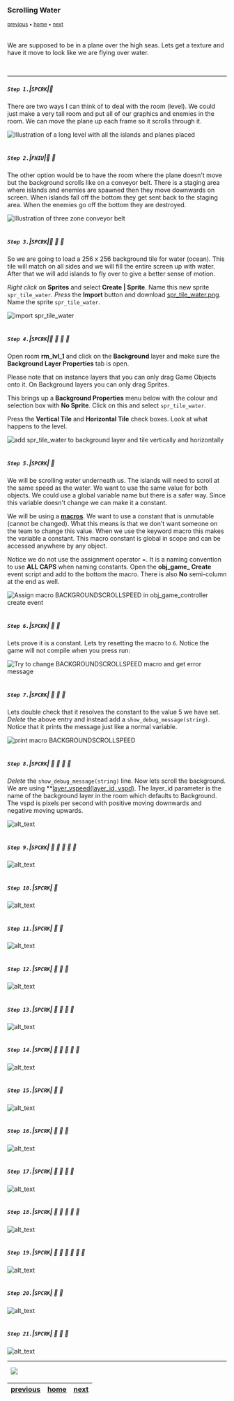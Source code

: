 <img src="https://via.placeholder.com/1000x4/45D7CA/45D7CA" alt="drawing" height="4px"/>

### Scrolling Water

<sub>[previous](../joystick/README.md#user-content-moving-ship-with-joystick) • [home](../README.md#user-content-gms2-top-down-shooter) • [next](../scrolling-islands/README.md#user-content-scrolling-islands)</sub>

<img src="https://via.placeholder.com/1000x4/45D7CA/45D7CA" alt="drawing" height="4px"/>

We are supposed to be in a plane over the high seas.  Lets get a texture and have it move to look like we are flying over water.

<br>

---


##### `Step 1.`\|`SPCRK`|:small_blue_diamond:

There are two ways I can think of to deal with the room (level). We could just make a very tall room and put all of our graphics and enemies in the room. We can move the plane up each frame so it scrolls through it. 

![Illustration of a long level with all the islands and planes placed](images/LongLevelProto.png)

<img src="https://via.placeholder.com/500x2/45D7CA/45D7CA" alt="drawing" height="2px" alt = ""/>

##### `Step 2.`\|`FHIU`|:small_blue_diamond: :small_blue_diamond: 

The other option would be to have the room where the plane doesn't move but the background scrolls like on a conveyor belt. There is a staging area where islands and enemies are spawned then they move downwards on screen.  When islands fall off the bottom they get sent back to the staging area.  When the enemies go off the bottom they are destroyed.

![Illustration of three zone conveyor belt](images/ConveyorBelt.png)

<img src="https://via.placeholder.com/500x2/45D7CA/45D7CA" alt="drawing" height="2px" alt = ""/>

##### `Step 3.`\|`SPCRK`|:small_blue_diamond: :small_blue_diamond: :small_blue_diamond:

So we are going to load a 256 x 256 background tile for water (ocean).  This tile will match on all sides and we will fill the entire screen up with water.  After that we will add islands to fly over to give a better sense of motion.
		

*Right click* on **Sprites** and select **Create | Sprite**.  Name this new sprite `spr_tile_water`.  *Press* the **Import** button and download [spr_tile_water.png](../Assets/Sprites/spr_tile_water.png).  Name the sprite `spr_tile_water`.

![import spr_tile_water](images/ImportWaterSprite.gif)

<img src="https://via.placeholder.com/500x2/45D7CA/45D7CA" alt="drawing" height="2px" alt = ""/>

##### `Step 4.`\|`SPCRK`|:small_blue_diamond: :small_blue_diamond: :small_blue_diamond: :small_blue_diamond:

Open room **rm_lvl_1** and click on the **Background** layer and make sure the **Background Layer Properties** tab is open.

Please note that on instance layers that you can only drag Game Objects onto it. On Background layers you can only drag Sprites.

This brings up a **Background Properties** menu below with the colour and selection box with **No Sprite**. Click on this and select `spr_tile_water`.

Press the **Vertical Tile**  and **Horizontal Tile**  check boxes. Look at what happens to the level.

![add spr_tile_water to background layer and tile vertically and horizontally](images/AddWaterToBackgroundTiling.gif)

<img src="https://via.placeholder.com/500x2/45D7CA/45D7CA" alt="drawing" height="2px" alt = ""/>

##### `Step 5.`\|`SPCRK`| :small_orange_diamond:

We will be scrolling water underneath us.  The islands will need to scroll at the same speed as the water.  We want to use the same value for both objects.  We could use a global variable name but there is a safer way. Since this variable doesn't change we can make it a constant.
	
We will be using a **[macros](https://manual.yoyogames.com/GameMaker_Language/GML_Overview/Variables/Constants.htm)**.  We want to use a constant that is unmutable (cannot be changed).  What this means is that we don't want someone on the team to change this value.  When we use the keyword macro this makes the variable a constant.  This macro constant is global in scope and can be accessed anywhere by any object.	
	
Notice we do not use the assignment operator =.  It is a naming convention to use **ALL CAPS** when naming constants. Open the **obj_game_ Create** event script and add to the bottom the macro. There is also **No** semi-column at the end as well.

![Assign macro BACKGROUNDSCROLLSPEED in obj_game_controller create event](images/BackgroundScrollSpeedMacro.png)

<img src="https://via.placeholder.com/500x2/45D7CA/45D7CA" alt="drawing" height="2px" alt = ""/>

##### `Step 6.`\|`SPCRK`| :small_orange_diamond: :small_blue_diamond:

Lets prove it is a constant.  Lets try resetting the macro to `6`.  Notice the game will not compile when you press run:

![Try to change BACKGROUNDSCROLLSPEED macro and get error message](images/CANTCHANGEMACRO.png)

<img src="https://via.placeholder.com/500x2/45D7CA/45D7CA" alt="drawing" height="2px" alt = ""/>

##### `Step 7.`\|`SPCRK`| :small_orange_diamond: :small_blue_diamond: :small_blue_diamond:

Lets double check that it resolves the constant to the value 5 we have set.  *Delete* the above entry and instead add a `show_debug_message(string)`.  Notice that it prints the message just like a normal variable.

![print macro BACKGROUNDSCROLLSPEED](images/BackgroundSpeedDebug.png)

<img src="https://via.placeholder.com/500x2/45D7CA/45D7CA" alt="drawing" height="2px" alt = ""/>

##### `Step 8.`\|`SPCRK`| :small_orange_diamond: :small_blue_diamond: :small_blue_diamond: :small_blue_diamond:

*Delete* the `show_debug_message(string)` line.  Now lets scroll the background.  We are using **[layer_vspeed(layer_id, vspd)](). The layer_id parameter is the name of the background layer in the room which defaults to Background.  The vspd is pixels per second with positive moving downwards and negative moving upwards.

![alt_text](images/.png)

<img src="https://via.placeholder.com/500x2/45D7CA/45D7CA" alt="drawing" height="2px" alt = ""/>

##### `Step 9.`\|`SPCRK`| :small_orange_diamond: :small_blue_diamond: :small_blue_diamond: :small_blue_diamond: :small_blue_diamond:

![alt_text](images/.png)

<img src="https://via.placeholder.com/500x2/45D7CA/45D7CA" alt="drawing" height="2px" alt = ""/>

##### `Step 10.`\|`SPCRK`| :large_blue_diamond:

![alt_text](images/.png)

<img src="https://via.placeholder.com/500x2/45D7CA/45D7CA" alt="drawing" height="2px" alt = ""/>

##### `Step 11.`\|`SPCRK`| :large_blue_diamond: :small_blue_diamond: 

![alt_text](images/.png)

<img src="https://via.placeholder.com/500x2/45D7CA/45D7CA" alt="drawing" height="2px" alt = ""/>


##### `Step 12.`\|`SPCRK`| :large_blue_diamond: :small_blue_diamond: :small_blue_diamond: 

![alt_text](images/.png)

<img src="https://via.placeholder.com/500x2/45D7CA/45D7CA" alt="drawing" height="2px" alt = ""/>

##### `Step 13.`\|`SPCRK`| :large_blue_diamond: :small_blue_diamond: :small_blue_diamond:  :small_blue_diamond: 

![alt_text](images/.png)

<img src="https://via.placeholder.com/500x2/45D7CA/45D7CA" alt="drawing" height="2px" alt = ""/>

##### `Step 14.`\|`SPCRK`| :large_blue_diamond: :small_blue_diamond: :small_blue_diamond: :small_blue_diamond:  :small_blue_diamond: 

![alt_text](images/.png)

<img src="https://via.placeholder.com/500x2/45D7CA/45D7CA" alt="drawing" height="2px" alt = ""/>

##### `Step 15.`\|`SPCRK`| :large_blue_diamond: :small_orange_diamond: 

![alt_text](images/.png)

<img src="https://via.placeholder.com/500x2/45D7CA/45D7CA" alt="drawing" height="2px" alt = ""/>

##### `Step 16.`\|`SPCRK`| :large_blue_diamond: :small_orange_diamond:   :small_blue_diamond: 

![alt_text](images/.png)

<img src="https://via.placeholder.com/500x2/45D7CA/45D7CA" alt="drawing" height="2px" alt = ""/>

##### `Step 17.`\|`SPCRK`| :large_blue_diamond: :small_orange_diamond: :small_blue_diamond: :small_blue_diamond:

![alt_text](images/.png)

<img src="https://via.placeholder.com/500x2/45D7CA/45D7CA" alt="drawing" height="2px" alt = ""/>

##### `Step 18.`\|`SPCRK`| :large_blue_diamond: :small_orange_diamond: :small_blue_diamond: :small_blue_diamond: :small_blue_diamond:

![alt_text](images/.png)

<img src="https://via.placeholder.com/500x2/45D7CA/45D7CA" alt="drawing" height="2px" alt = ""/>

##### `Step 19.`\|`SPCRK`| :large_blue_diamond: :small_orange_diamond: :small_blue_diamond: :small_blue_diamond: :small_blue_diamond: :small_blue_diamond:

![alt_text](images/.png)

<img src="https://via.placeholder.com/500x2/45D7CA/45D7CA" alt="drawing" height="2px" alt = ""/>

##### `Step 20.`\|`SPCRK`| :large_blue_diamond: :large_blue_diamond:

![alt_text](images/.png)

<img src="https://via.placeholder.com/500x2/45D7CA/45D7CA" alt="drawing" height="2px" alt = ""/>

##### `Step 21.`\|`SPCRK`| :large_blue_diamond: :large_blue_diamond: :small_blue_diamond:

![alt_text](images/.png)

___


<img src="https://via.placeholder.com/1000x4/dba81a/dba81a" alt="drawing" height="4px" alt = ""/>

<img src="https://via.placeholder.com/1000x100/45D7CA/000000/?text=Next Up - Scrolling Islands">

<img src="https://via.placeholder.com/1000x4/dba81a/dba81a" alt="drawing" height="4px" alt = ""/>

| [previous](../joystick/README.md#user-content-moving-ship-with-joystick)| [home](../README.md#user-content-gms2-top-down-shooter) | [next](../scrolling-islands/README.md#user-content-scrolling-islands)|
|---|---|---|

